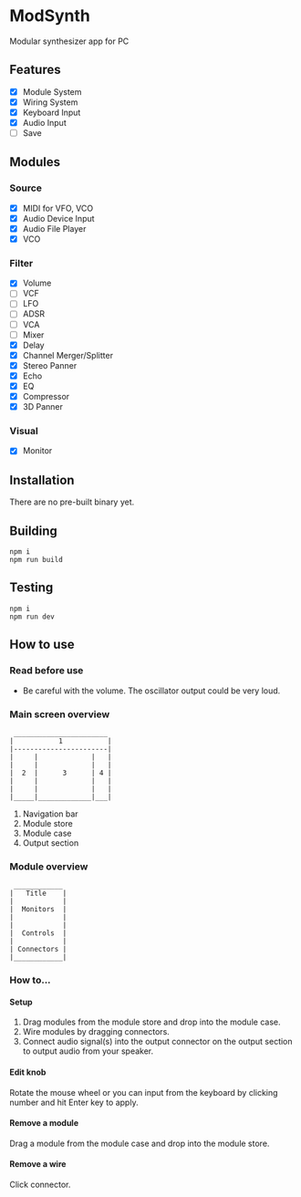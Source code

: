 # ModSynth
Modular synthesizer app for PC

## Features
- [x] Module System
- [x] Wiring System
- [x] Keyboard Input
- [x] Audio Input
- [ ] Save

## Modules
### Source
- [x] MIDI for VFO, VCO
- [x] Audio Device Input
- [x] Audio File Player
- [x] VCO

### Filter
- [x] Volume
- [ ] VCF
- [ ] LFO
- [ ] ADSR
- [ ] VCA
- [ ] Mixer
- [x] Delay
- [x] Channel Merger/Splitter
- [x] Stereo Panner
- [x] Echo
- [x] EQ
- [x] Compressor
- [x] 3D Panner

### Visual
- [x] Monitor

## Installation
There are no pre-built binary yet.

## Building
```
npm i
npm run build
```

## Testing
```
npm i
npm run dev
```

## How to use
### Read before use
- Be careful with the volume. The oscillator output could be very loud.

### Main screen overview
```
 _______________________
|           1           |
|-----------------------|
|     |             |   |
|     |             |   |
|  2  |      3      | 4 |
|     |             |   |
|     |             |   |
|_____|_____________|___|
```

1. Navigation bar
2. Module store
3. Module case
4. Output section

### Module overview
```
 ____________
|   Title    |
|            |
|  Monitors  |
|            |
|            |
|  Controls  |
|            |
| Connectors |
|____________|
```

### How to...
#### Setup
1. Drag modules from the module store and drop into the module case.
2. Wire modules by dragging connectors.
3. Connect audio signal(s) into the output connector on the output section to output audio from your speaker.

#### Edit knob
Rotate the mouse wheel or you can input from the keyboard by clicking number and hit Enter key to apply.

#### Remove a module
Drag a module from the module case and drop into the module store.

#### Remove a wire
Click connector.

